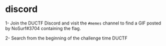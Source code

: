 discord
============

1- Join the DUCTF Discord and visit the `#memes` channel to find a GIF posted by NoSurf#3704 containing the flag.

2- Search from the beginning of the challenge time DUCTF
